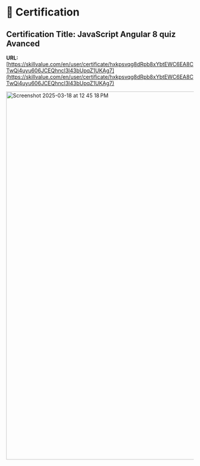 # 📄 Certification

## Certification Title: **JavaScript Angular 8 quiz Avanced**




**URL:** [https://skillvalue.com/en/user/certificate/hxkpsvqg8dRpb8xYbtEWC6EA8CTwQi4uyu606JCEQhncl3l43bUpqZ1UKAg7](https://skillvalue.com/en/user/certificate/hxkpsvqg8dRpb8xYbtEWC6EA8CTwQi4uyu606JCEQhncl3l43bUpqZ1UKAg7)


<img width="987" alt="Screenshot 2025-03-18 at 12 45 18 PM" src="https://github.com/user-attachments/assets/ca0b962d-3c6a-4b01-a67d-890d92c61a06" />
